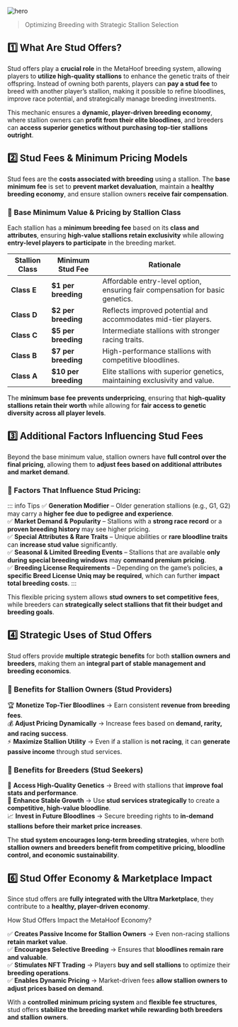 ![hero](/img/banners/STUD.png)

> Optimizing Breeding with Strategic Stallion Selection

## 1️⃣ What Are Stud Offers?

Stud offers play a **crucial role** in the MetaHoof breeding system, allowing players to **utilize high-quality
stallions** to enhance the genetic traits of their offspring. Instead of owning both parents, players can **pay a stud
fee** to breed with another player’s stallion, making it possible to refine bloodlines, improve race potential, and
strategically manage breeding investments.

This mechanic ensures a **dynamic, player-driven breeding economy**, where stallion owners can **profit from their elite
bloodlines**, and breeders can **access superior genetics without purchasing top-tier stallions outright**.

## 2️⃣ Stud Fees & Minimum Pricing Models

Stud fees are the **costs associated with breeding** using a stallion. The **base minimum fee** is set to **prevent market devaluation**, maintain a **healthy breeding economy**, and ensure stallion owners **receive fair compensation**.

### 🔹 Base Minimum Value & Pricing by Stallion Class

Each stallion has a **minimum breeding fee** based on its **class and attributes**, ensuring **high-value stallions
retain exclusivity** while allowing **entry-level players to participate** in the breeding market.

| **Stallion Class** | **Minimum Stud Fee** | **Rationale**                                                                 |
| ------------------ | -------------------- | ----------------------------------------------------------------------------- |
| **Class E**        | **$1 per breeding**  | Affordable entry-level option, ensuring fair compensation for basic genetics. |
| **Class D**        | **$2 per breeding**  | Reflects improved potential and accommodates mid-tier players.                |
| **Class C**        | **$5 per breeding**  | Intermediate stallions with stronger racing traits.                           |
| **Class B**        | **$7 per breeding**  | High-performance stallions with competitive bloodlines.                       |
| **Class A**        | **$10 per breeding** | Elite stallions with superior genetics, maintaining exclusivity and value.    |

The **minimum base fee prevents underpricing**, ensuring that **high-quality stallions retain their worth** while
allowing for **fair access to genetic diversity across all player levels**.

## 3️⃣ Additional Factors Influencing Stud Fees

Beyond the base minimum value, stallion owners have **full control over the final pricing**, allowing them to **adjust
fees based on additional attributes and market demand**.

### 🔹 Factors That Influence Stud Pricing:

::: info Tips
✅ **Generation Modifier** – Older generation stallions (e.g., G1, G2) may carry a **higher fee due to pedigree and
experience**.  
✅ **Market Demand & Popularity** – Stallions with a **strong race record** or a **proven breeding history** may see
higher pricing.  
✅ **Special Attributes & Rare Traits** – Unique abilities or **rare bloodline traits** can **increase stud value**
significantly.  
✅ **Seasonal & Limited Breeding Events** – Stallions that are available **only during special breeding windows** may **command premium pricing**.  
✅ **Breeding License Requirements** – Depending on the game’s policies, **a specific Breed License Uniq may be required**, which can further **impact total breeding costs**.
:::

This flexible pricing system allows **stud owners to set competitive fees**, while breeders can **strategically select
stallions that fit their budget and breeding goals**.

## 4️⃣ Strategic Uses of Stud Offers

Stud offers provide **multiple strategic benefits** for both **stallion owners and breeders**, making them an **integral
part of stable management and breeding economics**.

### 🔹 Benefits for Stallion Owners (Stud Providers)

🏆 **Monetize Top-Tier Bloodlines** → Earn consistent **revenue from breeding fees**.  
💰 **Adjust Pricing Dynamically** → Increase fees based on **demand, rarity, and racing success**.  
⚡ **Maximize Stallion Utility** → Even if a stallion is **not racing**, it can **generate passive income** through stud
services.

### 🔹 Benefits for Breeders (Stud Seekers)

🧬 **Access High-Quality Genetics** → Breed with stallions that **improve foal stats and performance**.  
🚀 **Enhance Stable Growth** → Use **stud services strategically** to create a **competitive, high-value bloodline**.  
📈 **Invest in Future Bloodlines** → Secure breeding rights to **in-demand stallions before their market price increases**.

The **stud system encourages long-term breeding strategies**, where both **stallion owners and breeders benefit from
competitive pricing, bloodline control, and economic sustainability**.

## 6️⃣ Stud Offer Economy & Marketplace Impact

Since stud offers are **fully integrated with the Ultra Marketplace**, they contribute to a **healthy, player-driven economy**.

How Stud Offers Impact the MetaHoof Economy?

✅ **Creates Passive Income for Stallion Owners** → Even non-racing stallions **retain market value**.  
✅ **Encourages Selective Breeding** → Ensures that **bloodlines remain rare and valuable**.  
✅ **Stimulates NFT Trading** → Players **buy and sell stallions** to optimize their **breeding operations**.  
✅ **Enables Dynamic Pricing** → Market-driven fees **allow stallion owners to adjust prices based on demand**.

With a **controlled minimum pricing system** and **flexible fee structures**, stud offers **stabilize the breeding market while rewarding both breeders and stallion owners**.
